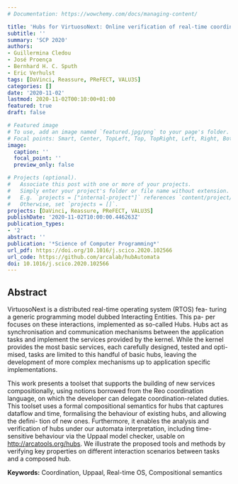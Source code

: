 ```yaml
---
# Documentation: https://wowchemy.com/docs/managing-content/

title: 'Hubs for VirtuosoNext: Online verification of real-time coordinators'
subtitle: ''
summary: 'SCP 2020'
authors:
- Guillermina Cledou
- José Proença
- Bernhard H. C. Sputh
- Eric Verhulst
tags: [DaVinci, Reassure, PReFECT, VALU3S]
categories: []
date: '2020-11-02'
lastmod: 2020-11-02T00:10:00+01:00
featured: true
draft: false

# Featured image
# To use, add an image named `featured.jpg/png` to your page's folder.
# Focal points: Smart, Center, TopLeft, Top, TopRight, Left, Right, BottomLeft, Bottom, BottomRight.
image:
  caption: ''
  focal_point: ''
  preview_only: false

# Projects (optional).
#   Associate this post with one or more of your projects.
#   Simply enter your project's folder or file name without extension.
#   E.g. `projects = ["internal-project"]` references `content/project/deep-learning/index.md`.
#   Otherwise, set `projects = []`.
projects: [DaVinci, Reassure, PReFECT, VALU3S]
publishDate: '2020-11-02T10:00:00.446263Z'
publication_types:
- '2'
abstract: ''
publication: '*Science of Computer Programming*'
url_pdf: https://doi.org/10.1016/j.scico.2020.102566
url_code: https://github.com/arcalab/hubAutomata
doi: 10.1016/j.scico.2020.102566
---
```


## Abstract
VirtuosoNext is a distributed real-time operating system (RTOS) fea- turing a generic programming model dubbed Interacting Entities. This pa- per focuses on these interactions, implemented as so-called Hubs. Hubs act as synchronisation and communication mechanisms between the application tasks and implement the services provided by the kernel. While the kernel provides the most basic services, each carefully designed, tested and opti- mised, tasks are limited to this handful of basic hubs, leaving the development of more complex mechanisms up to application specific implementations.

This work presents a toolset that supports the building of new services compositionally, using notions borrowed from the Reo coordination language, on which the developer can delegate coordination-related duties. This toolset uses a formal compositional semantics for hubs that captures dataflow and time, formalising the behaviour of existing hubs, and allowing the defini- tion of new ones. Furthermore, it enables the analysis and verification of hubs under our automata interpretation, including time-sensitive behaviour via the Uppaal model checker, usable on http://arcatools.org/hubs. We illustrate the proposed tools and methods by verifying key properties on different interaction scenarios between tasks and a composed hub.

__Keywords:__ Coordination, Uppaal, Real-time OS, Compositional semantics
